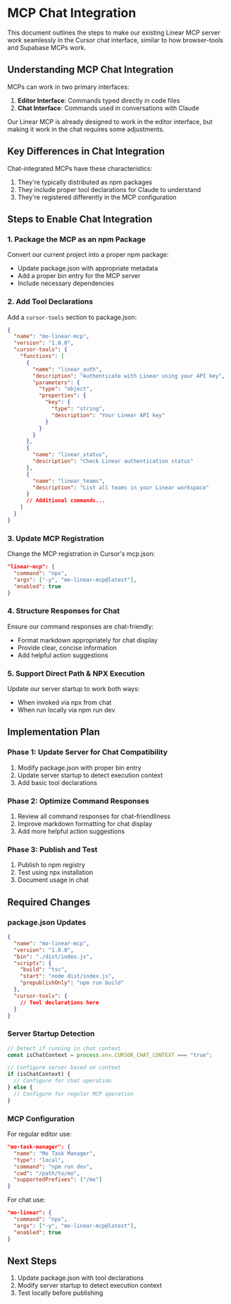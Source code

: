 # MCP Chat Integration

This document outlines the steps to make our existing Linear MCP server work seamlessly in the Cursor chat interface, similar to how browser-tools and Supabase MCPs work.

## Understanding MCP Chat Integration

MCPs can work in two primary interfaces:

1. **Editor Interface**: Commands typed directly in code files
2. **Chat Interface**: Commands used in conversations with Claude

Our Linear MCP is already designed to work in the editor interface, but making it work in the chat requires some adjustments.

## Key Differences in Chat Integration

Chat-integrated MCPs have these characteristics:

1. They're typically distributed as npm packages
2. They include proper tool declarations for Claude to understand
3. They're registered differently in the MCP configuration

## Steps to Enable Chat Integration

### 1. Package the MCP as an npm Package

Convert our current project into a proper npm package:

- Update package.json with appropriate metadata
- Add a proper bin entry for the MCP server
- Include necessary dependencies

### 2. Add Tool Declarations

Add a `cursor-tools` section to package.json:

```json
{
  "name": "mo-linear-mcp",
  "version": "1.0.0",
  "cursor-tools": {
    "functions": [
      {
        "name": "linear_auth",
        "description": "Authenticate with Linear using your API key",
        "parameters": {
          "type": "object",
          "properties": {
            "key": {
              "type": "string",
              "description": "Your Linear API key"
            }
          }
        }
      },
      {
        "name": "linear_status",
        "description": "Check Linear authentication status"
      },
      {
        "name": "linear_teams",
        "description": "List all teams in your Linear workspace"
      }
      // Additional commands...
    ]
  }
}
```

### 3. Update MCP Registration

Change the MCP registration in Cursor's mcp.json:

```json
"linear-mcp": {
  "command": "npx",
  "args": ["-y", "mo-linear-mcp@latest"],
  "enabled": true
}
```

### 4. Structure Responses for Chat

Ensure our command responses are chat-friendly:

- Format markdown appropriately for chat display
- Provide clear, concise information
- Add helpful action suggestions

### 5. Support Direct Path & NPX Execution

Update our server startup to work both ways:

- When invoked via npx from chat
- When run locally via npm run dev

## Implementation Plan

### Phase 1: Update Server for Chat Compatibility

1. Modify package.json with proper bin entry
2. Update server startup to detect execution context
3. Add basic tool declarations

### Phase 2: Optimize Command Responses

1. Review all command responses for chat-friendliness
2. Improve markdown formatting for chat display
3. Add more helpful action suggestions

### Phase 3: Publish and Test

1. Publish to npm registry
2. Test using npx installation
3. Document usage in chat

## Required Changes

### package.json Updates

```json
{
  "name": "mo-linear-mcp",
  "version": "1.0.0",
  "bin": "./dist/index.js",
  "scripts": {
    "build": "tsc",
    "start": "node dist/index.js",
    "prepublishOnly": "npm run build"
  },
  "cursor-tools": {
    // Tool declarations here
  }
}
```

### Server Startup Detection

```typescript
// Detect if running in chat context
const isChatContext = process.env.CURSOR_CHAT_CONTEXT === "true";

// Configure server based on context
if (isChatContext) {
  // Configure for chat operation
} else {
  // Configure for regular MCP operation
}
```

### MCP Configuration

For regular editor use:

```json
"mo-task-manager": {
  "name": "Mo Task Manager",
  "type": "local",
  "command": "npm run dev",
  "cwd": "/path/to/mo",
  "supportedPrefixes": ["/mo"]
}
```

For chat use:

```json
"mo-linear": {
  "command": "npx",
  "args": ["-y", "mo-linear-mcp@latest"],
  "enabled": true
}
```

## Next Steps

1. Update package.json with tool declarations
2. Modify server startup to detect execution context
3. Test locally before publishing
